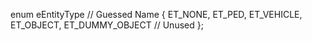enum eEntityType // Guessed Name
{
	ET_NONE,
	ET_PED,
	ET_VEHICLE,
	ET_OBJECT,
	ET_DUMMY_OBJECT // Unused
};
